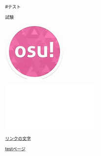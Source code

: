 #テスト 

試験

![説明文](./osuアイコン.jpg "ポップアップ文字")



![test.htmlの表示](./test.html "ポップアップ文字")

 [リンクの文字](https://www.google.co.jp/) 

[testページ](./test.html)

